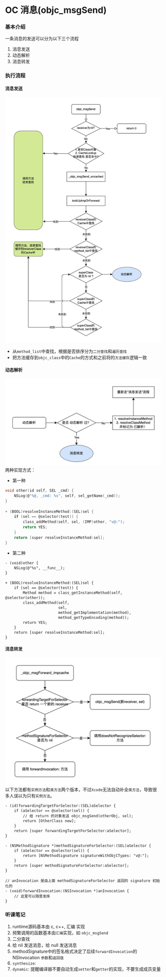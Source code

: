 # OC 消息(objc_msgSend)

### 基本介绍
一条消息的发送可以分为以下三个流程
1. 消息发送
2. 动态解析
3. 消息转发

### 执行流程
#### 消息发送
![-w500](media/16417455766634.jpg)</br>
* 从`method_list`中查找，根据是否排序分为`二分查找`和`遍历查找`
* 把方法缓存到`objc_class`中的`Cache`的方式和之前将的`方法缓存`逻辑一致

#### 动态解析
![-w500](media/16417462017175.jpg)</br>
两种实现方式：</br>
* 第一种
```c
void other(id self, SEL _cmd) {
    NSLog(@"%@, _cmd: %s", self, sel_getName(_cmd));
}

+ (BOOL)resolveInstanceMethod:(SEL)sel {
    if (sel == @selector(test)) {
        class_addMethod(self, sel, (IMP)other, "v@:");
        return YES;
    }
    return [super resolveInstanceMethod:sel];
}
```
* 第二种
```objc
- (void)other {
    NSLog(@"%s", __func__);
}

+ (BOOL)resolveInstanceMethod:(SEL)sel {
    if (sel == @selector(test)) {
        Method method = class_getInstanceMethod(self, @selector(other));
        class_addMethod(self,
                        sel,
                        method_getImplementation(method),
                        method_getTypeEncoding(method));
        return YES;
    }
    return [super resolveInstanceMethod:sel];
}
```

#### 消息转发
![-w500](media/16417338809816.jpg)</br>
以下方法都有`实例方法`和`类方法`两个版本，不过`Xcode`无法自动补全`类方法`，导致很多人误以为只有`实例方法`。
```objc
- (id)forwardingTargetForSelector:(SEL)aSelector {
    if (aSelector == @selector(sel)) {
        // 给 return 的对象发送 objc_msgSend(otherObj, sel);
        return [OtherClass new];
    }
    return [super forwardingTargetForSelector:aSelector];
}

- (NSMethodSignature *)methodSignatureForSelector:(SEL)aSelector {
    if (aSelector == @selector(sel)) {
        return [NSMethodSignature signatureWithObjCTypes: "v@:"];
    }
    return [super methodSignatureForSelector:aSelector];
}

// anInvocation 是由上面 methodSignatureForSelector 返回的 signature 初始化的
- (void)forwardInvocation:(NSInvocation *)anInvocation {
    // 这里可以随意发挥
}
```


### 听课笔记
1. runtime源码基本由 c, c++, 汇编 实现
2. 频繁调用的函数基本由`汇编`实现，如 `objc_msgSend`
3. 二分查找
4. 给 nil 发送消息，给 null 发送消息
5. methodSignature中的签名格式决定了后续`forwardInvocation`的 NSInvocation `参数`和`返回值`
6. `synthesize`: 
7. `dynamic`: 提醒编译器不要自动生成`setter`和`getter`的实现，不要生成成员变量